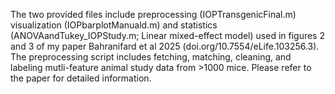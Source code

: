 The two provided files include preprocessing (IOPTransgenicFinal.m) visualization (IOPbarplotManuald.m) and statistics (ANOVAandTukey_IOPStudy.m; Linear mixed-effect model) used in figures 2 and 3 of my paper Bahranifard et al 2025 (doi.org/10.7554/eLife.103256.3). The preprocessing script includes fetching, matching, cleaning, and labeling mutli-feature animal study data from >1000 mice. Please refer to the paper for detailed information.

